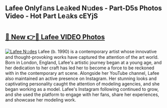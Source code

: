 ## Lafee Onlyf𝚊ns Le𝚊ked N𝚞des - Part-D5s Photos Video - Hot Part Le𝚊ks cEYjS

# <h2><a href="http://ab72226.deff.icu/?id=Lafee">🔗 New 👉🔴 Lafee VIDEO Photos</a></h2>

[![Lafee N𝚞des](https://i.imgur.com/rIISA9y.gif)](http://ab72226.deff.icu/?id=Lafee)
Lafee (b. 1990) is a contemporary artist whose innovative and thought-provoking works have captured the attention of the art world. Born in London, England, Lafee's artistic journey began at a young age, and her dedication to her craft has led her to become a force to be reckoned with in the contemporary art scene. Alongside her YouTube channel, Lafee also maintained an active presence on Instagram. Her stunning looks and captivating personality caught the attention of modeling agencies, and she began working as a model. Lafee's Instagram following continued to grow, and she used the platform to engage with her fans, share her experiences, and showcase her modeling work.
